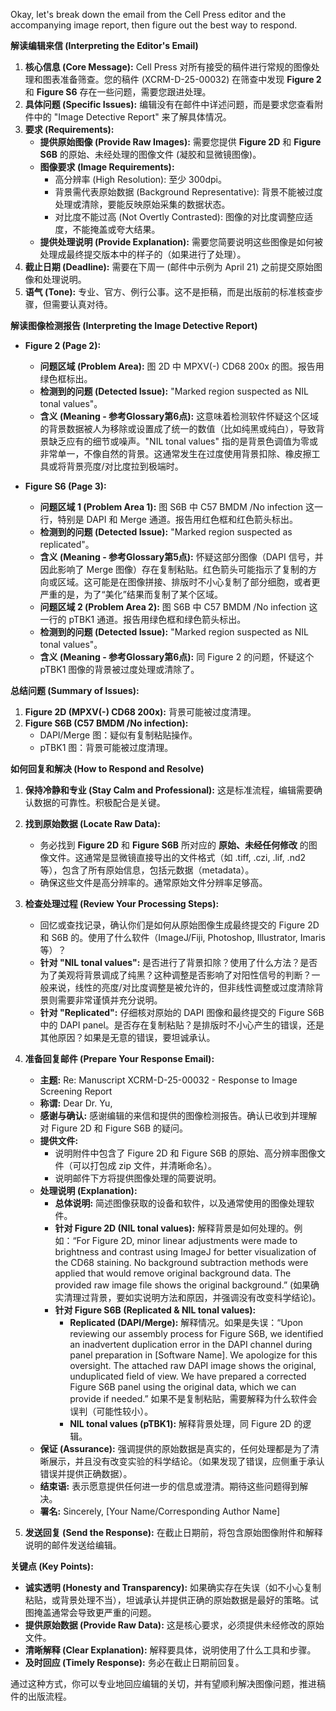 Okay, let's break down the email from the Cell Press editor and the accompanying image report, then figure out the best way to respond.

**解读编辑来信 (Interpreting the Editor's Email)**

1.  **核心信息 (Core Message):** Cell Press 对所有接受的稿件进行常规的图像处理和图表准备筛查。您的稿件 (XCRM-D-25-00032) 在筛查中发现 **Figure 2** 和 **Figure S6** 存在一些问题，需要您跟进处理。
2.  **具体问题 (Specific Issues):** 编辑没有在邮件中详述问题，而是要求您查看附件中的 "Image Detective Report" 来了解具体情况。
3.  **要求 (Requirements):**
    *   **提供原始图像 (Provide Raw Images):** 需要您提供 **Figure 2D** 和 **Figure S6B** 的原始、未经处理的图像文件 (凝胶和显微镜图像)。
    *   **图像要求 (Image Requirements):**
        *   高分辨率 (High Resolution): 至少 300dpi。
        *   背景需代表原始数据 (Background Representative): 背景不能被过度处理或清除，要能反映原始采集的数据状态。
        *   对比度不能过高 (Not Overtly Contrasted): 图像的对比度调整应适度，不能掩盖或夸大结果。
    *   **提供处理说明 (Provide Explanation):** 需要您简要说明这些图像是如何被处理成最终提交版本中的样子的（如果进行了处理）。
4.  **截止日期 (Deadline):** 需要在下周一 (邮件中示例为 April 21) 之前提交原始图像和处理说明。
5.  **语气 (Tone):** 专业、官方、例行公事。这不是拒稿，而是出版前的标准核查步骤，但需要认真对待。

**解读图像检测报告 (Interpreting the Image Detective Report)**

*   **Figure 2 (Page 2):**
    *   **问题区域 (Problem Area):** 图 2D 中 MPXV(-) CD68 200x 的图。报告用绿色框标出。
    *   **检测到的问题 (Detected Issue):** "Marked region suspected as NIL tonal values"。
    *   **含义 (Meaning - 参考Glossary第6点):** 这意味着检测软件怀疑这个区域的背景数据被人为移除或设置成了统一的数值（比如纯黑或纯白），导致背景缺乏应有的细节或噪声。"NIL tonal values" 指的是背景色调值为零或非常单一，不像自然的背景。这通常发生在过度使用背景扣除、橡皮擦工具或将背景亮度/对比度拉到极端时。

*   **Figure S6 (Page 3):**
    *   **问题区域 1 (Problem Area 1):** 图 S6B 中 C57 BMDM /No infection 这一行，特别是 DAPI 和 Merge 通道。报告用红色框和红色箭头标出。
    *   **检测到的问题 (Detected Issue):** "Marked region suspected as replicated"。
    *   **含义 (Meaning - 参考Glossary第5点):** 怀疑这部分图像（DAPI 信号，并因此影响了 Merge 图像）存在复制粘贴。红色箭头可能指示了复制的方向或区域。这可能是在图像拼接、排版时不小心复制了部分细胞，或者更严重的是，为了“美化”结果而复制了某个区域。
    *   **问题区域 2 (Problem Area 2):** 图 S6B 中 C57 BMDM /No infection 这一行的 pTBK1 通道。报告用绿色框和绿色箭头标出。
    *   **检测到的问题 (Detected Issue):** "Marked region suspected as NIL tonal values"。
    *   **含义 (Meaning - 参考Glossary第6点):** 同 Figure 2 的问题，怀疑这个 pTBK1 图像的背景被过度处理或清除了。

**总结问题 (Summary of Issues):**

1.  **Figure 2D (MPXV(-) CD68 200x):** 背景可能被过度清理。
2.  **Figure S6B (C57 BMDM /No infection):**
    *   DAPI/Merge 图：疑似有复制粘贴操作。
    *   pTBK1 图：背景可能被过度清理。

**如何回复和解决 (How to Respond and Resolve)**

1.  **保持冷静和专业 (Stay Calm and Professional):** 这是标准流程，编辑需要确认数据的可靠性。积极配合是关键。

2.  **找到原始数据 (Locate Raw Data):**
    *   务必找到 **Figure 2D** 和 **Figure S6B** 所对应的 **原始、未经任何修改** 的图像文件。这通常是显微镜直接导出的文件格式（如 .tiff, .czi, .lif, .nd2 等），包含了所有原始信息，包括元数据（metadata）。
    *   确保这些文件是高分辨率的。通常原始文件分辨率足够高。

3.  **检查处理过程 (Review Your Processing Steps):**
    *   回忆或查找记录，确认你们是如何从原始图像生成最终提交的 Figure 2D 和 S6B 的。使用了什么软件（ImageJ/Fiji, Photoshop, Illustrator, Imaris 等）？
    *   **针对 "NIL tonal values":** 是否进行了背景扣除？使用了什么方法？是否为了美观将背景调成了纯黑？这种调整是否影响了对阳性信号的判断？一般来说，线性的亮度/对比度调整是被允许的，但非线性调整或过度清除背景则需要非常谨慎并充分说明。
    *   **针对 "Replicated":** 仔细核对原始的 DAPI 图像和最终提交的 Figure S6B 中的 DAPI panel。是否存在复制粘贴？是排版时不小心产生的错误，还是其他原因？如果是无意的错误，要坦诚承认。

4.  **准备回复邮件 (Prepare Your Response Email):**
    *   **主题:** Re: Manuscript XCRM-D-25-00032 - Response to Image Screening Report
    *   **称谓:** Dear Dr. Yu,
    *   **感谢与确认:** 感谢编辑的来信和提供的图像检测报告。确认已收到并理解对 Figure 2D 和 Figure S6B 的疑问。
    *   **提供文件:**
        *   说明附件中包含了 Figure 2D 和 Figure S6B 的原始、高分辨率图像文件（可以打包成 zip 文件，并清晰命名）。
        *   说明邮件下方将提供图像处理的简要说明。
    *   **处理说明 (Explanation):**
        *   **总体说明:** 简述图像获取的设备和软件，以及通常使用的图像处理软件。
        *   **针对 Figure 2D (NIL tonal values):** 解释背景是如何处理的。例如：“For Figure 2D, minor linear adjustments were made to brightness and contrast using ImageJ for better visualization of the CD68 staining. No background subtraction methods were applied that would remove original background data. The provided raw image file shows the original background.” (如果确实清理过背景，要如实说明方法和原因，并强调没有改变科学结论)。
        *   **针对 Figure S6B (Replicated & NIL tonal values):**
            *   **Replicated (DAPI/Merge):** 解释情况。如果是失误：“Upon reviewing our assembly process for Figure S6B, we identified an inadvertent duplication error in the DAPI channel during panel preparation in [Software Name]. We apologize for this oversight. The attached raw DAPI image shows the original, unduplicated field of view. We have prepared a corrected Figure S6B panel using the original data, which we can provide if needed.” 如果不是复制粘贴，需要解释为什么软件会误判（可能性较小）。
            *   **NIL tonal values (pTBK1):** 解释背景处理，同 Figure 2D 的逻辑。
    *   **保证 (Assurance):** 强调提供的原始数据是真实的，任何处理都是为了清晰展示，并且没有改变实验的科学结论。（如果发现了错误，应侧重于承认错误并提供正确数据）。
    *   **结束语:** 表示愿意提供任何进一步的信息或澄清。期待这些问题得到解决。
    *   **署名:** Sincerely, [Your Name/Corresponding Author Name]

5.  **发送回复 (Send the Response):** 在截止日期前，将包含原始图像附件和解释说明的邮件发送给编辑。

**关键点 (Key Points):**

*   **诚实透明 (Honesty and Transparency):** 如果确实存在失误（如不小心复制粘贴，或背景处理不当），坦诚承认并提供正确的原始数据是最好的策略。试图掩盖通常会导致更严重的问题。
*   **提供原始数据 (Provide Raw Data):** 这是核心要求，必须提供未经修改的原始文件。
*   **清晰解释 (Clear Explanation):** 解释要具体，说明使用了什么工具和步骤。
*   **及时回应 (Timely Response):** 务必在截止日期前回复。

通过这种方式，你可以专业地回应编辑的关切，并有望顺利解决图像问题，推进稿件的出版流程。